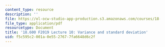 ```yaml
---
content_type: resource
description: ''
file: https://ol-ocw-studio-app-production.s3.amazonaws.com/courses/18-600-probability-and-random-variables-fall-2019/f5c595c2001a0e5527677fa6648d6c2f_MIT18_600F19_lec10.pdf
file_type: application/pdf
resourcetype: Document
title: '18.600 F2019 Lecture 10: Variance and standard deviation'
uid: f5c595c2-001a-0e55-2767-7fa6648d6c2f
---
```

